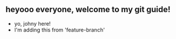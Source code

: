 ## heyooo everyone, welcome to my git guide!

- yo, johny here!
- I'm adding this from 'feature-branch'